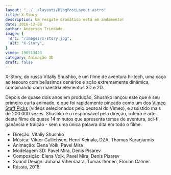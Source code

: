 ```yaml
---
layout: "../../layouts/BlogPostLayout.astro"
title: X-Story
description: Um resgate dramático está em andamento!
date: 2016-12-08
author: Anderson Trindade
image: {
  src: "/images/x-story.jpg",
  alt: "X-Story",
}
vimeo: 190513423
category: Animação 3D
draft: false
---
```


X-Story, do russo Vitaliy Shushko, é um filme de aventura hi-tech, uma caça ao tesouro com belíssimos cenários e ação extremamente dinâmica, combinando com maestria elementos 3D e 2D.

Depois de quase dois anos em produção, Shushko lançou este que é seu primeiro curta animado, e que foi rapidamente pinçado como um dos <a href="https://vimeo.com/channels/staffpicks">Vimeo Staff Picks</a> (vídeos selecionados pelo pessoal do Vimeo), e assistido mais de 200.000 vezes. Shushko é o responsável pela direção, roteiro e arte deste filme de quase 14 minutos que apresenta temas de aventura, sci-fi, ganância e traição - sem uma única palavra dita em todo o filme.

- Direção: Vitaliy Shushko
- Música: Viktor Gullichsen, Henri Keinala, DZA, Thomas Karagiannis
- Animação: Elena Volk, Pavel Mira
- Modelagem 3D: Pavel Mira, Denis Pisarev
- Composição: Elena Volk, Pavel Mira, Denis Pisarev
- Sound Design: Juhana Vihervaara, Tomas Ihonen, Florian Calmer
- Rússia, 2016

